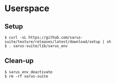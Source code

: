 # Userspace

## Setup

    $ curl -sL https://github.com/sarus-suite/texture/releases/latest/download/setup | sh
    $ . sarus-suite/lib/sarus_env

## Clean-up   
    
    $ sarus_env_deactivate
    $ rm -rf sarus-suite
